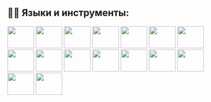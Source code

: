 ## 👨‍💻 Языки и инструменты:

<p align="left">
      <img src="https://cdn.jsdelivr.net/gh/devicons/devicon/icons/html5/html5-plain-wordmark.svg" width="60" height="50"/>
      <img src="https://cdn.jsdelivr.net/gh/devicons/devicon/icons/css3/css3-plain-wordmark.svg" width="60" height="50"/>
      <img src="https://cdn.jsdelivr.net/gh/devicons/devicon/icons/sass/sass-original.svg" width="60" height="50"/>
      <img src="https://cdn.jsdelivr.net/gh/devicons/devicon/icons/gulp/gulp-plain.svg" width="60" height="50"/>
      <img src="https://cdn.jsdelivr.net/gh/devicons/devicon/icons/bootstrap/bootstrap-original-wordmark.svg" width="60" height="50"/>
      <img src="https://cdn.jsdelivr.net/gh/devicons/devicon/icons/react/react-original.svg" width="60" height="50"/>
      <img src="https://cdn.jsdelivr.net/gh/devicons/devicon/icons/redux/redux-original.svg" width="60" height="50"/>
      <img src="https://cdn.jsdelivr.net/gh/devicons/devicon/icons/wordpress/wordpress-original.svg" width="60" height="50"/>
      <img src="https://cdn.jsdelivr.net/gh/devicons/devicon/icons/nodejs/nodejs-plain.svg" width="60" height="50"/>
      <img src="https://cdn.jsdelivr.net/gh/devicons/devicon/icons/nextjs/nextjs-original-wordmark.svg" width="60" height="50"/>
      <img src="https://cdn.jsdelivr.net/gh/devicons/devicon/icons/nestjs/nestjs-plain-wordmark.svg" width="60" height="50"/>
      <img src="https://cdn.jsdelivr.net/gh/devicons/devicon/icons/git/git-original.svg" width="60" height="50"/>
      <img src="https://cdn.jsdelivr.net/gh/devicons/devicon/icons/github/github-original.svg" width="60" height="50"/>
      <img src="https://cdn.jsdelivr.net/gh/devicons/devicon/icons/gitlab/gitlab-original-wordmark.svg" width="60" height="50"/>
      <img src="https://cdn.jsdelivr.net/gh/devicons/devicon/icons/javascript/javascript-plain.svg" width="60" height="50"/>
      <img src="https://cdn.jsdelivr.net/gh/devicons/devicon/icons/typescript/typescript-plain.svg" width="60" height="50"/>
          
</p>
